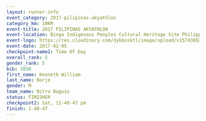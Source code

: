 ```yaml
---
layout: runner-info 
event_category: 2017-pilipinas-akyathlon 
category_km: 10KM 
event-title: 2017 PILIPINAS AKYATHLON 
event-location: Binga Indigenous Peoples Cultural Heritage Site Philippines 
event-logo: https://res.cloudinary.com/dykbosktl/image/upload/v1574389257/Logo/logo_znhnls.jpg 
event-date: 2017-02-05 
checkpoint-name2: Time Of Day 
overall_rank: 5
gender_rank: 5
bib: 1030
first_name: Kenneth William
last_name: Borje
gender: M
team_name: Nitro Baguio
status: FINISHER
checkpoint2: Sat, 11-40-47 pm
finish: 1-40-47
---
```


